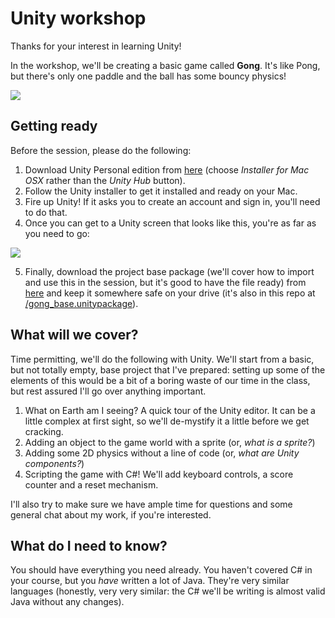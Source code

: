 # Unity workshop

Thanks for your interest in learning Unity!

In the workshop, we'll be creating a basic game called **Gong**. It's like Pong, but there's only one paddle and the ball has some bouncy physics!

![](https://cdn.rawgit.com/unwitting/unity-workshop/c44f2397/gong.gif)

## Getting ready

Before the session, please do the following:

1. Download Unity Personal edition from [here](https://store.unity.com/download?ref=personal) (choose _Installer for Mac OSX_ rather than the _Unity Hub_ button).
2. Follow the Unity installer to get it installed and ready on your Mac.
3. Fire up Unity! If it asks you to create an account and sign in, you'll need to do that.
4. Once you can get to a Unity screen that looks like this, you're as far as you need to go:

![](https://cdn.rawgit.com/unwitting/unity-workshop/15e09c70/new_project.png)

5. Finally, download the project base package (we'll cover how to import and use this in the session, but it's good to have the file ready) from [here](https://cdn.rawgit.com/unwitting/unity-workshop/c0b752c8/gong_base.unitypackage) and keep it somewhere safe on your drive (it's also in this repo at [/gong_base.unitypackage](https://github.com/unwitting/unity-workshop/blob/master/gong_base.unitypackage)).

## What will we cover?

Time permitting, we'll do the following with Unity. We'll start from a basic, but not totally empty, base project that I've prepared: setting up some of the elements of this would be a bit of a boring waste of our time in the class, but rest assured I'll go over anything important.

1. What on Earth am I seeing? A quick tour of the Unity editor. It can be a little complex at first sight, so we'll de-mystify it a little before we get cracking.
2. Adding an object to the game world with a sprite (or, _what is a sprite?_)
3. Adding some 2D physics without a line of code (or, _what are Unity components?_)
4. Scripting the game with C#! We'll add keyboard controls, a score counter and a reset mechanism.

I'll also try to make sure we have ample time for questions and some general chat about my work, if you're interested.

## What do I need to know?

You should have everything you need already. You haven't covered C# in your course, but you _have_ written a lot of Java. They're very similar languages (honestly, very very similar: the C# we'll be writing is almost valid Java without any changes).
